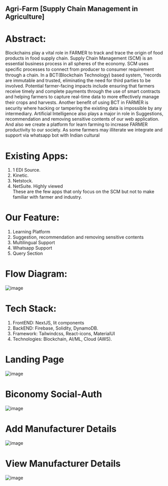 ## Agri-Farm [Supply Chain Management in Agriculture]

# Abstract:
Blockchains play a vital role in FARMER to track and trace the origin of food products in food supply chain. Supply Chain Management (SCM) is an essential business process in all spheres of the economy. SCM uses speciﬁc processes to connect from producer to consumer requirement through a chain. In a BCT(Blockchain Technology) based system, “records are immutable and trusted, eliminating the need for third parties to be involved. Potential farmer-facing impacts include ensuring that farmers receive timely and complete payments through the use of smart contracts and helping farmers to capture real-time data to more effectively manage their crops and harvests. Another beneﬁt of using BCT in FARMER is security where hacking or tampering the existing data is impossible by any intermediary. Artificial Intelligence also plays a major in role in Suggestions, recommendation and removing sensitive contents of our web application. And also we create a platform for learn farming to increase FARMER productivity to our society. As some farmers may illiterate we integrate and support via whatsapp bot with Indian cultural 

# Existing Apps:
1. 1 EDI Source.
2. Kinetic. 
3. Netstock.
4. NetSuite. Highly viewed <br/>
These are the few apps that only focus on the SCM but not to make familiar with farmer and industry.

# Our Feature:
1. Learning Platform
2. Suggestion, recommendation and removing sensitive contents
3. Multilingual Support
4. Whatsapp Support
5. Query Section

# Flow Diagram:
![image](https://user-images.githubusercontent.com/88650559/220365168-68b4c389-872b-41e0-a4f8-4b6d9d9a55aa.png)

# Tech Stack:
1. FrontEND: NextJS, lit components
2. BackEND:  Firebase, Solidity, DynamoDB.
3. Framework: Tailwindcss, React-icons, MaterialUI
4. Technologies: Blockchain, AI/ML, Cloud (AWS).
# Landing Page
![image](https://user-images.githubusercontent.com/88650559/220404397-184f52a2-616c-46ed-bc12-d6ab77c15725.png)
# Biconomy Social-Auth
![image](https://user-images.githubusercontent.com/88650559/220405230-d21a41c3-f0f7-4339-b384-856bd64062b4.png)
# Add Manufacturer Details
![image](https://user-images.githubusercontent.com/88650559/220404726-6e0b5225-f832-423b-8b26-6c37f63b52bf.png)
# View Manufacturer Details
![image](https://user-images.githubusercontent.com/88650559/220404578-b6e873e0-ad47-41d9-a6b9-00da74ea8fca.png)



